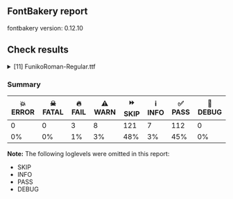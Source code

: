 ## FontBakery report

fontbakery version: 0.12.10





## Check results



<details><summary>[11] FunikoRoman-Regular.ttf</summary>
<div>
<details>
    <summary>🔥 <b>FAIL</b> Shapes languages in all GF glyphsets. <a href="https://fontbakery.readthedocs.io/en/stable/fontbakery/checks/googlefonts.glyphset.html#"></a></summary>
    <div>







* 🔥 **FAIL** <p>No GF glyphset was found to be supported &gt;80%, so language shaping support couldn't get checked.</p>
 [code: no-glyphset-supported]



</div>
</details>

<details>
    <summary>🔥 <b>FAIL</b> Check font names are correct <a href="https://fontbakery.readthedocs.io/en/stable/fontbakery/checks/googlefonts.name.html#"></a></summary>
    <div>







* 🔥 **FAIL** <p>Font names are incorrect:</p>
<table>
<thead>
<tr>
<th align="left">nameID</th>
<th align="left">current</th>
<th align="left">expected</th>
</tr>
</thead>
<tbody>
<tr>
<td align="left">Family Name</td>
<td align="left"><strong>Funiko</strong></td>
<td align="left"><strong>Funiko Roman</strong></td>
</tr>
<tr>
<td align="left">Subfamily Name</td>
<td align="left">Regular</td>
<td align="left">Regular</td>
</tr>
<tr>
<td align="left">Full Name</td>
<td align="left">Funiko Roman Regular</td>
<td align="left">Funiko Roman Regular</td>
</tr>
<tr>
<td align="left">Postscript Name</td>
<td align="left">FunikoRoman-Regular</td>
<td align="left">FunikoRoman-Regular</td>
</tr>
<tr>
<td align="left">Typographic Family Name</td>
<td align="left"><strong>Funiko Roman</strong></td>
<td align="left"><strong>N/A</strong></td>
</tr>
<tr>
<td align="left">Typographic Subfamily Name</td>
<td align="left"><strong>Regular</strong></td>
<td align="left"><strong>N/A</strong></td>
</tr>
</tbody>
</table>
 [code: bad-names]



</div>
</details>

<details>
    <summary>🔥 <b>FAIL</b> Check Google Fonts glyph coverage. <a href="https://fontbakery.readthedocs.io/en/stable/fontbakery/checks/googlefonts.glyphset.html#"></a></summary>
    <div>







* 🔥 **FAIL** <p>Missing required codepoints:</p>
<pre><code>- 0x00A1 (INVERTED EXCLAMATION MARK)


- 0x00A2 (CENT SIGN)


- 0x00A3 (POUND SIGN)


- 0x00A5 (YEN SIGN)


- 0x00A7 (SECTION SIGN)


- 0x00A8 (DIAERESIS)


- 0x00A9 (COPYRIGHT SIGN)


- 0x00AA (FEMININE ORDINAL INDICATOR)


- 0x00AB (LEFT-POINTING DOUBLE ANGLE QUOTATION MARK)


- 0x00AE (REGISTERED SIGN)


- 0x00AF (MACRON)


- 0x00B0 (DEGREE SIGN)


- 0x00B4 (ACUTE ACCENT)


- 0x00B6 (PILCROW SIGN)


- 0x00B7 (MIDDLE DOT)


- 0x00B8 (CEDILLA)


- 0x00BA (MASCULINE ORDINAL INDICATOR)


- 0x00BB (RIGHT-POINTING DOUBLE ANGLE QUOTATION MARK)


- 0x00BF (INVERTED QUESTION MARK)


- 0x00C0 (LATIN CAPITAL LETTER A WITH GRAVE)


- 0x00C1 (LATIN CAPITAL LETTER A WITH ACUTE)


- 0x00C2 (LATIN CAPITAL LETTER A WITH CIRCUMFLEX)


- 0x00C3 (LATIN CAPITAL LETTER A WITH TILDE)


- 0x00C4 (LATIN CAPITAL LETTER A WITH DIAERESIS)


- 0x00C5 (LATIN CAPITAL LETTER A WITH RING ABOVE)


- 0x00C6 (LATIN CAPITAL LETTER AE)


- 0x00C7 (LATIN CAPITAL LETTER C WITH CEDILLA)


- 0x00C8 (LATIN CAPITAL LETTER E WITH GRAVE)


- 0x00C9 (LATIN CAPITAL LETTER E WITH ACUTE)


- 0x00CA (LATIN CAPITAL LETTER E WITH CIRCUMFLEX)


- 0x00CB (LATIN CAPITAL LETTER E WITH DIAERESIS)


- 0x00CC (LATIN CAPITAL LETTER I WITH GRAVE)


- 0x00CD (LATIN CAPITAL LETTER I WITH ACUTE)


- 0x00CE (LATIN CAPITAL LETTER I WITH CIRCUMFLEX)


- 0x00CF (LATIN CAPITAL LETTER I WITH DIAERESIS)


- 0x00D0 (LATIN CAPITAL LETTER ETH)


- 0x00D1 (LATIN CAPITAL LETTER N WITH TILDE)


- 0x00D2 (LATIN CAPITAL LETTER O WITH GRAVE)


- 0x00D3 (LATIN CAPITAL LETTER O WITH ACUTE)


- 0x00D4 (LATIN CAPITAL LETTER O WITH CIRCUMFLEX)


- 0x00D5 (LATIN CAPITAL LETTER O WITH TILDE)


- 0x00D6 (LATIN CAPITAL LETTER O WITH DIAERESIS)


- 0x00D7 (MULTIPLICATION SIGN)


- 0x00D8 (LATIN CAPITAL LETTER O WITH STROKE)


- 0x00D9 (LATIN CAPITAL LETTER U WITH GRAVE)


- 0x00DA (LATIN CAPITAL LETTER U WITH ACUTE)


- 0x00DB (LATIN CAPITAL LETTER U WITH CIRCUMFLEX)


- 0x00DC (LATIN CAPITAL LETTER U WITH DIAERESIS)


- 0x00DD (LATIN CAPITAL LETTER Y WITH ACUTE)


- 0x00DE (LATIN CAPITAL LETTER THORN)


- 0x00DF (LATIN SMALL LETTER SHARP S)


- 0x00E0 (LATIN SMALL LETTER A WITH GRAVE)


- 0x00E1 (LATIN SMALL LETTER A WITH ACUTE)


- 0x00E2 (LATIN SMALL LETTER A WITH CIRCUMFLEX)


- 0x00E3 (LATIN SMALL LETTER A WITH TILDE)


- 0x00E4 (LATIN SMALL LETTER A WITH DIAERESIS)


- 0x00E5 (LATIN SMALL LETTER A WITH RING ABOVE)


- 0x00E6 (LATIN SMALL LETTER AE)


- 0x00E7 (LATIN SMALL LETTER C WITH CEDILLA)


- 0x00E8 (LATIN SMALL LETTER E WITH GRAVE)


- 0x00E9 (LATIN SMALL LETTER E WITH ACUTE)


- 0x00EA (LATIN SMALL LETTER E WITH CIRCUMFLEX)


- 0x00EB (LATIN SMALL LETTER E WITH DIAERESIS)


- 0x00EC (LATIN SMALL LETTER I WITH GRAVE)


- 0x00ED (LATIN SMALL LETTER I WITH ACUTE)


- 0x00EE (LATIN SMALL LETTER I WITH CIRCUMFLEX)


- 0x00EF (LATIN SMALL LETTER I WITH DIAERESIS)


- 0x00F0 (LATIN SMALL LETTER ETH)


- 0x00F1 (LATIN SMALL LETTER N WITH TILDE)


- 0x00F2 (LATIN SMALL LETTER O WITH GRAVE)


- 0x00F3 (LATIN SMALL LETTER O WITH ACUTE)


- 0x00F4 (LATIN SMALL LETTER O WITH CIRCUMFLEX)


- 0x00F5 (LATIN SMALL LETTER O WITH TILDE)


- 0x00F6 (LATIN SMALL LETTER O WITH DIAERESIS)


- 0x00F7 (DIVISION SIGN)


- 0x00F8 (LATIN SMALL LETTER O WITH STROKE)


- 0x00F9 (LATIN SMALL LETTER U WITH GRAVE)


- 0x00FA (LATIN SMALL LETTER U WITH ACUTE)


- 0x00FB (LATIN SMALL LETTER U WITH CIRCUMFLEX)


- 0x00FC (LATIN SMALL LETTER U WITH DIAERESIS)


- 0x00FD (LATIN SMALL LETTER Y WITH ACUTE)


- 0x00FE (LATIN SMALL LETTER THORN)


- 0x00FF (LATIN SMALL LETTER Y WITH DIAERESIS)


- 0x0100 (LATIN CAPITAL LETTER A WITH MACRON)


- 0x0101 (LATIN SMALL LETTER A WITH MACRON)


- 0x0102 (LATIN CAPITAL LETTER A WITH BREVE)


- 0x0103 (LATIN SMALL LETTER A WITH BREVE)


- 0x0104 (LATIN CAPITAL LETTER A WITH OGONEK)


- 0x0105 (LATIN SMALL LETTER A WITH OGONEK)


- 0x0106 (LATIN CAPITAL LETTER C WITH ACUTE)


- 0x0107 (LATIN SMALL LETTER C WITH ACUTE)


- 0x010A (LATIN CAPITAL LETTER C WITH DOT ABOVE)


- 0x010B (LATIN SMALL LETTER C WITH DOT ABOVE)


- 0x010C (LATIN CAPITAL LETTER C WITH CARON)


- 0x010D (LATIN SMALL LETTER C WITH CARON)


- 0x010E (LATIN CAPITAL LETTER D WITH CARON)


- 0x010F (LATIN SMALL LETTER D WITH CARON)


- 0x0110 (LATIN CAPITAL LETTER D WITH STROKE)


- 0x0111 (LATIN SMALL LETTER D WITH STROKE)


- 0x0112 (LATIN CAPITAL LETTER E WITH MACRON)


- 0x0113 (LATIN SMALL LETTER E WITH MACRON)


- 0x0116 (LATIN CAPITAL LETTER E WITH DOT ABOVE)


- 0x0117 (LATIN SMALL LETTER E WITH DOT ABOVE)


- 0x0118 (LATIN CAPITAL LETTER E WITH OGONEK)


- 0x0119 (LATIN SMALL LETTER E WITH OGONEK)


- 0x011A (LATIN CAPITAL LETTER E WITH CARON)


- 0x011B (LATIN SMALL LETTER E WITH CARON)


- 0x011E (LATIN CAPITAL LETTER G WITH BREVE)


- 0x011F (LATIN SMALL LETTER G WITH BREVE)


- 0x0120 (LATIN CAPITAL LETTER G WITH DOT ABOVE)


- 0x0121 (LATIN SMALL LETTER G WITH DOT ABOVE)


- 0x0122 (LATIN CAPITAL LETTER G WITH CEDILLA)


- 0x0123 (LATIN SMALL LETTER G WITH CEDILLA)


- 0x0126 (LATIN CAPITAL LETTER H WITH STROKE)


- 0x0127 (LATIN SMALL LETTER H WITH STROKE)


- 0x012A (LATIN CAPITAL LETTER I WITH MACRON)


- 0x012B (LATIN SMALL LETTER I WITH MACRON)


- 0x012E (LATIN CAPITAL LETTER I WITH OGONEK)


- 0x012F (LATIN SMALL LETTER I WITH OGONEK)


- 0x0130 (LATIN CAPITAL LETTER I WITH DOT ABOVE)


- 0x0131 (LATIN SMALL LETTER DOTLESS I)


- 0x0136 (LATIN CAPITAL LETTER K WITH CEDILLA)


- 0x0137 (LATIN SMALL LETTER K WITH CEDILLA)


- 0x0139 (LATIN CAPITAL LETTER L WITH ACUTE)


- 0x013A (LATIN SMALL LETTER L WITH ACUTE)


- 0x013B (LATIN CAPITAL LETTER L WITH CEDILLA)


- 0x013C (LATIN SMALL LETTER L WITH CEDILLA)


- 0x013D (LATIN CAPITAL LETTER L WITH CARON)


- 0x013E (LATIN SMALL LETTER L WITH CARON)


- 0x0141 (LATIN CAPITAL LETTER L WITH STROKE)


- 0x0142 (LATIN SMALL LETTER L WITH STROKE)


- 0x0143 (LATIN CAPITAL LETTER N WITH ACUTE)


- 0x0144 (LATIN SMALL LETTER N WITH ACUTE)


- 0x0145 (LATIN CAPITAL LETTER N WITH CEDILLA)


- 0x0146 (LATIN SMALL LETTER N WITH CEDILLA)


- 0x0147 (LATIN CAPITAL LETTER N WITH CARON)


- 0x0148 (LATIN SMALL LETTER N WITH CARON)


- 0x0150 (LATIN CAPITAL LETTER O WITH DOUBLE ACUTE)


- 0x0151 (LATIN SMALL LETTER O WITH DOUBLE ACUTE)


- 0x0152 (LATIN CAPITAL LIGATURE OE)


- 0x0153 (LATIN SMALL LIGATURE OE)


- 0x0154 (LATIN CAPITAL LETTER R WITH ACUTE)


- 0x0155 (LATIN SMALL LETTER R WITH ACUTE)


- 0x0158 (LATIN CAPITAL LETTER R WITH CARON)


- 0x0159 (LATIN SMALL LETTER R WITH CARON)


- 0x015A (LATIN CAPITAL LETTER S WITH ACUTE)


- 0x015B (LATIN SMALL LETTER S WITH ACUTE)


- 0x015E (LATIN CAPITAL LETTER S WITH CEDILLA)


- 0x015F (LATIN SMALL LETTER S WITH CEDILLA)


- 0x0160 (LATIN CAPITAL LETTER S WITH CARON)


- 0x0161 (LATIN SMALL LETTER S WITH CARON)


- 0x0164 (LATIN CAPITAL LETTER T WITH CARON)


- 0x0165 (LATIN SMALL LETTER T WITH CARON)


- 0x016A (LATIN CAPITAL LETTER U WITH MACRON)


- 0x016B (LATIN SMALL LETTER U WITH MACRON)


- 0x016E (LATIN CAPITAL LETTER U WITH RING ABOVE)


- 0x016F (LATIN SMALL LETTER U WITH RING ABOVE)


- 0x0170 (LATIN CAPITAL LETTER U WITH DOUBLE ACUTE)


- 0x0171 (LATIN SMALL LETTER U WITH DOUBLE ACUTE)


- 0x0172 (LATIN CAPITAL LETTER U WITH OGONEK)


- 0x0173 (LATIN SMALL LETTER U WITH OGONEK)


- 0x0174 (LATIN CAPITAL LETTER W WITH CIRCUMFLEX)


- 0x0175 (LATIN SMALL LETTER W WITH CIRCUMFLEX)


- 0x0176 (LATIN CAPITAL LETTER Y WITH CIRCUMFLEX)


- 0x0177 (LATIN SMALL LETTER Y WITH CIRCUMFLEX)


- 0x0178 (LATIN CAPITAL LETTER Y WITH DIAERESIS)


- 0x0179 (LATIN CAPITAL LETTER Z WITH ACUTE)


- 0x017A (LATIN SMALL LETTER Z WITH ACUTE)


- 0x017B (LATIN CAPITAL LETTER Z WITH DOT ABOVE)


- 0x017C (LATIN SMALL LETTER Z WITH DOT ABOVE)


- 0x017D (LATIN CAPITAL LETTER Z WITH CARON)


- 0x017E (LATIN SMALL LETTER Z WITH CARON)


- 0x0218 (LATIN CAPITAL LETTER S WITH COMMA BELOW)


- 0x0219 (LATIN SMALL LETTER S WITH COMMA BELOW)


- 0x021A (LATIN CAPITAL LETTER T WITH COMMA BELOW)


- 0x021B (LATIN SMALL LETTER T WITH COMMA BELOW)


- 0x0237 (LATIN SMALL LETTER DOTLESS J)


- 0x02C6 (MODIFIER LETTER CIRCUMFLEX ACCENT)


- 0x02C7 (CARON)


- 0x02D8 (BREVE)


- 0x02D9 (DOT ABOVE)


- 0x02DA (RING ABOVE)


- 0x02DB (OGONEK)


- 0x02DC (SMALL TILDE)


- 0x02DD (DOUBLE ACUTE ACCENT)


- 0x0300 (COMBINING GRAVE ACCENT)


- 0x0301 (COMBINING ACUTE ACCENT)


- 0x0302 (COMBINING CIRCUMFLEX ACCENT)


- 0x0303 (COMBINING TILDE)


- 0x0304 (COMBINING MACRON)


- 0x0306 (COMBINING BREVE)


- 0x0307 (COMBINING DOT ABOVE)


- 0x0308 (COMBINING DIAERESIS)


- 0x030A (COMBINING RING ABOVE)


- 0x030B (COMBINING DOUBLE ACUTE ACCENT)


- 0x030C (COMBINING CARON)


- 0x0326 (COMBINING COMMA BELOW)


- 0x0327 (COMBINING CEDILLA)


- 0x0328 (COMBINING OGONEK)


- 0x1E80 (LATIN CAPITAL LETTER W WITH GRAVE)


- 0x1E81 (LATIN SMALL LETTER W WITH GRAVE)


- 0x1E82 (LATIN CAPITAL LETTER W WITH ACUTE)


- 0x1E83 (LATIN SMALL LETTER W WITH ACUTE)


- 0x1E84 (LATIN CAPITAL LETTER W WITH DIAERESIS)


- 0x1E85 (LATIN SMALL LETTER W WITH DIAERESIS)


- 0x1E9E (LATIN CAPITAL LETTER SHARP S)


- 0x1EF2 (LATIN CAPITAL LETTER Y WITH GRAVE)


- 0x1EF3 (LATIN SMALL LETTER Y WITH GRAVE)


- 0x2013 (EN DASH)


- 0x2014 (EM DASH)


- 0x2018 (LEFT SINGLE QUOTATION MARK)


- 0x2019 (RIGHT SINGLE QUOTATION MARK)


- 0x201A (SINGLE LOW-9 QUOTATION MARK)


- 0x201C (LEFT DOUBLE QUOTATION MARK)


- 0x201D (RIGHT DOUBLE QUOTATION MARK)


- 0x201E (DOUBLE LOW-9 QUOTATION MARK)


- 0x2022 (BULLET)


- 0x2026 (HORIZONTAL ELLIPSIS)


- 0x2039 (SINGLE LEFT-POINTING ANGLE QUOTATION MARK)


- 0x203A (SINGLE RIGHT-POINTING ANGLE QUOTATION MARK)


- 0x20AC (EURO SIGN)


- 0x2122 (TRADE MARK SIGN)


- 0x2212 (MINUS SIGN)
</code></pre>
 [code: missing-codepoints]



</div>
</details>

<details>
    <summary>⚠️ <b>WARN</b> Check if each glyph has the recommended amount of contours. <a href="https://fontbakery.readthedocs.io/en/stable/fontbakery/checks/universal.html#"></a></summary>
    <div>







* ⚠️ **WARN** <p>This check inspects the glyph outlines and detects the total number of contours in each of them. The expected values are infered from the typical ammounts of contours observed in a large collection of reference font families. The divergences listed below may simply indicate a significantly different design on some of your glyphs. On the other hand, some of these may flag actual bugs in the font such as glyphs mapped to an incorrect codepoint. Please consider reviewing the design and codepoint assignment of these to make sure they are correct.</p>
<p>The following glyphs do not have the recommended number of contours:</p>
<pre><code>- Glyph name: o	Contours detected: 3	Expected: 2

- Glyph name: o	Contours detected: 3	Expected: 2
</code></pre>
 [code: contour-count]



</div>
</details>

<details>
    <summary>⚠️ <b>WARN</b> Check math signs have the same width. <a href="https://fontbakery.readthedocs.io/en/stable/fontbakery/checks/universal.html#"></a></summary>
    <div>







* ⚠️ **WARN** <p>The most common width is 444 among a set of 1 math glyphs.
The following math glyphs have a different width, though:</p>
<p>Width = 356:
less</p>
<p>Width = 412:
equal</p>
<p>Width = 352:
greater</p>
 [code: width-outliers]



</div>
</details>

<details>
    <summary>⚠️ <b>WARN</b> Font has **proper** whitespace glyph names? <a href="https://fontbakery.readthedocs.io/en/stable/fontbakery/checks/universal.glyphnames.html#"></a></summary>
    <div>







* ⚠️ **WARN** <p>Glyph 0x00A0 is called &quot;nonbreakingspace&quot;: Change to &quot;uni00A0&quot;</p>
 [code: not-recommended-00a0]



</div>
</details>

<details>
    <summary>⚠️ <b>WARN</b> Validate size, and resolution of article images, and ensure article page has minimum length and includes visual assets. <a href="https://fontbakery.readthedocs.io/en/stable/fontbakery/checks/googlefonts.article.html#"></a></summary>
    <div>







* ⚠️ **WARN** <p>Family metadata at fonts/ttf does not have an article.</p>
 [code: lacks-article]



</div>
</details>

<details>
    <summary>⚠️ <b>WARN</b> Check for codepoints not covered by METADATA subsets. <a href="https://fontbakery.readthedocs.io/en/stable/fontbakery/checks/googlefonts.subsets.html#"></a></summary>
    <div>







* ⚠️ **WARN** <p>The following codepoints supported by the font are not covered by
any subsets defined in the font's metadata file, and will never
be served. You can solve this by either manually adding additional
subset declarations to METADATA.pb, or by editing the glyphset
definitions.</p>
<ul>
<li>U+0000 : try adding one of: carian, masaram-gondi, kannada, medefaidrin, shavian, chorasmian, siddham, duployan, ethiopic, mayan-numerals, math, nandinagari, tirhuta, greek-ext, old-uyghur, cherokee, hanifi-rohingya, znamenny, caucasian-albanian, tagbanwa, coptic, tamil, bamum, lycian, saurashtra, gujarati, yi, osage, cyrillic-ext, rejang, elymaic, new-tai-lue, brahmi, adlam, linear-b, meroitic-hieroglyphs, khitan-small-script, tamil-supplement, tai-viet, takri, kawi, bhaiksuki, syriac, mende-kikakui, indic-siyaq-numbers, bassa-vah, old-sogdian, japanese, braille, mahajani, runic, kayah-li, imperial-aramaic, cham, tai-le, tangut, khojki, vietnamese, nabataean, cyrillic, soyombo, grantha, makasar, ol-chiki, old-south-arabian, modi, cypro-minoan, old-italic, old-north-arabian, music, chinese-hongkong, khudawadi, limbu, pau-cin-hau, ottoman-siyaq-numbers, buginese, balinese, vithkuqi, newa, hatran, manichaean, hebrew, buhid, old-turkic, miao, sinhala, malayalam, bengali, gurmukhi, tangsa, cuneiform, canadian-aboriginal, symbols, vai, korean, ahom, yezidi, mro, chinese-simplified, myanmar, telugu, gunjala-gondi, armenian, old-hungarian, oriya, phoenician, ogham, hanunoo, ugaritic, pahawh-hmong, nko, old-permic, tai-tham, kana-extended, linear-a, latin-ext, sora-sompeng, wancho, signwriting, psalter-pahlavi, sogdian, osmanya, samaritan, zanabazar-square, mandaic, meetei-mayek, dogra, nag-mundari, mongolian, glagolitic, sharada, warang-citi, tagalog, kharoshthi, egyptian-hieroglyphs, lisu, tibetan, devanagari, nyiakeng-puachue-hmong, inscriptional-pahlavi, gothic, palmyrene, chinese-traditional, cypriot, nushu, deseret, multani, toto, marchen, tifinagh, dives-akuru, phags-pa, elbasan, avestan, kaithi, greek, lao, thai, lydian, javanese, sundanese, thaana, georgian, arabic, chakma, lepcha, old-persian, meroitic, batak, anatolian-hieroglyphs, latin, meroitic-cursive, syloti-nagri, inscriptional-parthian</li>
<li>U+000D : try adding one of: carian, masaram-gondi, kannada, medefaidrin, shavian, chorasmian, siddham, duployan, ethiopic, mayan-numerals, math, nandinagari, tirhuta, greek-ext, old-uyghur, cherokee, hanifi-rohingya, znamenny, caucasian-albanian, tagbanwa, coptic, tamil, bamum, lycian, saurashtra, gujarati, yi, osage, cyrillic-ext, rejang, elymaic, new-tai-lue, brahmi, adlam, linear-b, meroitic-hieroglyphs, khitan-small-script, tamil-supplement, tai-viet, takri, kawi, bhaiksuki, syriac, mende-kikakui, indic-siyaq-numbers, bassa-vah, old-sogdian, japanese, braille, mahajani, runic, kayah-li, imperial-aramaic, cham, tai-le, tangut, khojki, vietnamese, nabataean, cyrillic, soyombo, grantha, makasar, ol-chiki, old-south-arabian, modi, cypro-minoan, old-italic, old-north-arabian, music, chinese-hongkong, khudawadi, limbu, pau-cin-hau, ottoman-siyaq-numbers, buginese, balinese, vithkuqi, newa, hatran, manichaean, hebrew, buhid, old-turkic, miao, sinhala, malayalam, bengali, gurmukhi, tangsa, cuneiform, canadian-aboriginal, symbols, vai, korean, ahom, yezidi, mro, chinese-simplified, myanmar, telugu, gunjala-gondi, armenian, old-hungarian, oriya, phoenician, ogham, hanunoo, ugaritic, pahawh-hmong, nko, old-permic, tai-tham, kana-extended, linear-a, latin-ext, sora-sompeng, wancho, signwriting, psalter-pahlavi, sogdian, osmanya, samaritan, zanabazar-square, mandaic, meetei-mayek, dogra, nag-mundari, mongolian, glagolitic, sharada, warang-citi, tagalog, kharoshthi, egyptian-hieroglyphs, lisu, tibetan, devanagari, nyiakeng-puachue-hmong, inscriptional-pahlavi, gothic, palmyrene, chinese-traditional, cypriot, nushu, deseret, multani, toto, marchen, tifinagh, dives-akuru, phags-pa, elbasan, avestan, kaithi, greek, lao, thai, lydian, javanese, sundanese, thaana, georgian, arabic, chakma, lepcha, old-persian, meroitic, batak, anatolian-hieroglyphs, latin, meroitic-cursive, syloti-nagri, inscriptional-parthian</li>
<li>U+0020 SPACE: try adding one of: carian, masaram-gondi, kannada, medefaidrin, shavian, chorasmian, siddham, duployan, ethiopic, mayan-numerals, math, nandinagari, tirhuta, greek-ext, old-uyghur, cherokee, hanifi-rohingya, znamenny, caucasian-albanian, tagbanwa, coptic, tamil, bamum, lycian, saurashtra, gujarati, yi, osage, cyrillic-ext, rejang, elymaic, new-tai-lue, brahmi, adlam, linear-b, meroitic-hieroglyphs, khitan-small-script, tamil-supplement, tai-viet, takri, kawi, bhaiksuki, syriac, mende-kikakui, indic-siyaq-numbers, bassa-vah, old-sogdian, japanese, braille, mahajani, runic, kayah-li, imperial-aramaic, cham, tai-le, tangut, khojki, vietnamese, nabataean, cyrillic, soyombo, grantha, makasar, ol-chiki, old-south-arabian, modi, cypro-minoan, old-italic, old-north-arabian, music, chinese-hongkong, khudawadi, limbu, pau-cin-hau, ottoman-siyaq-numbers, buginese, balinese, vithkuqi, newa, hatran, manichaean, hebrew, buhid, old-turkic, miao, sinhala, malayalam, bengali, gurmukhi, tangsa, cuneiform, canadian-aboriginal, symbols, vai, korean, ahom, yezidi, mro, chinese-simplified, myanmar, telugu, gunjala-gondi, armenian, old-hungarian, oriya, phoenician, ogham, hanunoo, ugaritic, pahawh-hmong, nko, old-permic, tai-tham, kana-extended, linear-a, latin-ext, sora-sompeng, wancho, signwriting, psalter-pahlavi, sogdian, osmanya, samaritan, zanabazar-square, mandaic, meetei-mayek, dogra, nag-mundari, mongolian, glagolitic, sharada, warang-citi, tagalog, kharoshthi, egyptian-hieroglyphs, lisu, tibetan, devanagari, nyiakeng-puachue-hmong, inscriptional-pahlavi, gothic, palmyrene, chinese-traditional, cypriot, nushu, deseret, multani, toto, marchen, tifinagh, dives-akuru, phags-pa, elbasan, avestan, kaithi, greek, lao, thai, lydian, javanese, sundanese, thaana, georgian, arabic, chakma, lepcha, old-persian, meroitic, batak, anatolian-hieroglyphs, latin, meroitic-cursive, syloti-nagri, inscriptional-parthian</li>
<li>U+0021 EXCLAMATION MARK: try adding one of: thaana, cham, masaram-gondi, gunjala-gondi, mongolian, syriac, adlam, latin, math</li>
<li>U+0022 QUOTATION MARK: try adding one of: cham, masaram-gondi, mongolian, wancho, adlam, latin, math</li>
<li>U+0023 NUMBER SIGN: try adding one of: symbols, adlam, latin, math</li>
<li>U+0024 DOLLAR SIGN: try adding one of: adlam, latin, math</li>
<li>U+0025 PERCENT SIGN: try adding one of: masaram-gondi, gunjala-gondi, adlam, latin, math</li>
<li>U+0026 AMPERSAND: try adding one of: adlam, latin, math</li>
<li>U+0027 APOSTROPHE: try adding one of: cham, masaram-gondi, gunjala-gondi, wancho, adlam, latin, warang-citi, math</li>
<li>U+0028 LEFT PARENTHESIS: try adding one of: thaana, cham, masaram-gondi, gunjala-gondi, mongolian, wancho, syriac, adlam, latin, math</li>
<li>U+0029 RIGHT PARENTHESIS: try adding one of: thaana, cham, masaram-gondi, gunjala-gondi, mongolian, wancho, syriac, adlam, latin, math</li>
<li>U+002A ASTERISK: try adding one of: masaram-gondi, gunjala-gondi, syriac, adlam, latin, symbols, math</li>
<li>U+002B PLUS SIGN: try adding one of: masaram-gondi, gunjala-gondi, syriac, adlam, latin, math</li>
<li>U+002C COMMA: try adding one of: thaana, cham, masaram-gondi, gunjala-gondi, nushu, wancho, coptic, adlam, latin, math</li>
<li>U+002D HYPHEN-MINUS: try adding one of: kayah-li, cham, masaram-gondi, lisu, gunjala-gondi, armenian, math, nushu, coptic, hebrew, sora-sompeng, wancho, kaithi, adlam, sundanese, mongolian, syriac, latin, kharoshthi</li>
<li>U+002E FULL STOP: try adding one of: thaana, cham, masaram-gondi, gunjala-gondi, nushu, wancho, avestan, coptic, syriac, adlam, latin, math</li>
<li>U+002F SOLIDUS: try adding one of: cham, masaram-gondi, gunjala-gondi, wancho, syriac, adlam, latin, math</li>
<li>U+0030 DIGIT ZERO: try adding one of: symbols, nushu, latin, math</li>
<li>U+0031 DIGIT ONE: try adding one of: symbols, nushu, latin, math</li>
<li>U+0032 DIGIT TWO: try adding one of: symbols, nushu, latin, math</li>
<li>U+0033 DIGIT THREE: try adding one of: symbols, nushu, latin, math</li>
<li>U+0034 DIGIT FOUR: try adding one of: symbols, nushu, latin, math</li>
<li>U+0035 DIGIT FIVE: try adding one of: symbols, nushu, latin, math</li>
<li>U+0036 DIGIT SIX: try adding one of: symbols, nushu, latin, math</li>
<li>U+0037 DIGIT SEVEN: try adding one of: symbols, nushu, latin, math</li>
<li>U+0038 DIGIT EIGHT: try adding one of: symbols, nushu, latin, math</li>
<li>U+0039 DIGIT NINE: try adding one of: symbols, nushu, latin, math</li>
<li>U+003A COLON: try adding one of: thaana, cham, masaram-gondi, gunjala-gondi, meroitic, coptic, syriac, adlam, latin, math</li>
<li>U+003B SEMICOLON: try adding one of: thaana, cham, masaram-gondi, coptic, adlam, latin, math</li>
<li>U+003C LESS-THAN SIGN: try adding one of: masaram-gondi, gunjala-gondi, adlam, latin, math</li>
<li>U+003D EQUALS SIGN: try adding one of: masaram-gondi, gunjala-gondi, syriac, adlam, latin, math</li>
<li>U+003E GREATER-THAN SIGN: try adding one of: masaram-gondi, gunjala-gondi, adlam, latin, math</li>
<li>U+003F QUESTION MARK: try adding one of: cham, masaram-gondi, gunjala-gondi, mongolian, adlam, latin, math, balinese</li>
<li>U+0040 COMMERCIAL AT: try adding one of: adlam, latin, math</li>
<li>U+0041 LATIN CAPITAL LETTER A: try adding one of: symbols, nushu, latin, math</li>
<li>U+0042 LATIN CAPITAL LETTER B: try adding one of: symbols, nushu, latin, math</li>
<li>U+0043 LATIN CAPITAL LETTER C: try adding one of: symbols, nushu, latin, math</li>
<li>U+0044 LATIN CAPITAL LETTER D: try adding one of: symbols, nushu, latin, math</li>
<li>U+0045 LATIN CAPITAL LETTER E: try adding one of: symbols, nushu, latin, math</li>
<li>U+0046 LATIN CAPITAL LETTER F: try adding one of: symbols, nushu, latin, math</li>
<li>U+0047 LATIN CAPITAL LETTER G: try adding one of: symbols, nushu, latin, math</li>
<li>U+0048 LATIN CAPITAL LETTER H: try adding one of: symbols, nushu, latin, math</li>
<li>U+0049 LATIN CAPITAL LETTER I: try adding one of: symbols, nushu, latin, math</li>
<li>U+004A LATIN CAPITAL LETTER J: try adding one of: symbols, nushu, latin, math</li>
<li>U+004B LATIN CAPITAL LETTER K: try adding one of: symbols, nushu, latin, math</li>
<li>U+004C LATIN CAPITAL LETTER L: try adding one of: symbols, nushu, latin, math</li>
<li>U+004D LATIN CAPITAL LETTER M: try adding one of: symbols, nushu, latin, math</li>
<li>U+004E LATIN CAPITAL LETTER N: try adding one of: symbols, nushu, latin, math</li>
<li>U+004F LATIN CAPITAL LETTER O: try adding one of: symbols, nushu, latin, math</li>
<li>U+0050 LATIN CAPITAL LETTER P: try adding one of: symbols, nushu, latin, math</li>
<li>U+0051 LATIN CAPITAL LETTER Q: try adding one of: symbols, nushu, latin, math</li>
<li>U+0052 LATIN CAPITAL LETTER R: try adding one of: symbols, nushu, latin, math</li>
<li>U+0053 LATIN CAPITAL LETTER S: try adding one of: symbols, nushu, latin, math</li>
<li>U+0054 LATIN CAPITAL LETTER T: try adding one of: symbols, nushu, latin, math</li>
<li>U+0055 LATIN CAPITAL LETTER U: try adding one of: symbols, nushu, latin, math</li>
<li>U+0056 LATIN CAPITAL LETTER V: try adding one of: symbols, nushu, latin, math</li>
<li>U+0057 LATIN CAPITAL LETTER W: try adding one of: symbols, nushu, latin, math</li>
<li>U+0058 LATIN CAPITAL LETTER X: try adding one of: symbols, nushu, latin, math</li>
<li>U+0059 LATIN CAPITAL LETTER Y: try adding one of: symbols, nushu, latin, math</li>
<li>U+005A LATIN CAPITAL LETTER Z: try adding one of: symbols, nushu, latin, math</li>
<li>U+005B LEFT SQUARE BRACKET: try adding one of: wancho, syriac, adlam, latin, math</li>
<li>U+005C REVERSE SOLIDUS: try adding one of: wancho, syriac, adlam, latin, math</li>
<li>U+005D RIGHT SQUARE BRACKET: try adding one of: wancho, syriac, adlam, latin, math</li>
<li>U+005E CIRCUMFLEX ACCENT: try adding one of: adlam, latin, math</li>
<li>U+005F LOW LINE: try adding one of: adlam, latin, math</li>
<li>U+0060 GRAVE ACCENT: try adding one of: latin, math</li>
<li>U+0061 LATIN SMALL LETTER A: try adding one of: symbols, nushu, latin, math</li>
<li>U+0062 LATIN SMALL LETTER B: try adding one of: symbols, nushu, latin, math</li>
<li>U+0063 LATIN SMALL LETTER C: try adding one of: symbols, nushu, latin, math</li>
<li>U+0064 LATIN SMALL LETTER D: try adding one of: symbols, nushu, latin, math</li>
<li>U+0065 LATIN SMALL LETTER E: try adding one of: symbols, nushu, latin, math</li>
<li>U+0066 LATIN SMALL LETTER F: try adding one of: symbols, nushu, latin, math</li>
<li>U+0067 LATIN SMALL LETTER G: try adding one of: symbols, nushu, latin, math</li>
<li>U+0068 LATIN SMALL LETTER H: try adding one of: symbols, nushu, latin, math</li>
<li>U+0069 LATIN SMALL LETTER I: try adding one of: symbols, nushu, latin, math</li>
<li>U+006A LATIN SMALL LETTER J: try adding one of: symbols, nushu, latin, math</li>
<li>U+006B LATIN SMALL LETTER K: try adding one of: symbols, nushu, latin, math</li>
<li>U+006C LATIN SMALL LETTER L: try adding one of: symbols, nushu, latin, math</li>
<li>U+006D LATIN SMALL LETTER M: try adding one of: symbols, nushu, latin, math</li>
<li>U+006E LATIN SMALL LETTER N: try adding one of: symbols, nushu, latin, math</li>
<li>U+006F LATIN SMALL LETTER O: try adding one of: symbols, nushu, latin, math</li>
<li>U+0070 LATIN SMALL LETTER P: try adding one of: symbols, nushu, latin, math</li>
<li>U+0071 LATIN SMALL LETTER Q: try adding one of: symbols, nushu, latin, math</li>
<li>U+0072 LATIN SMALL LETTER R: try adding one of: symbols, nushu, latin, math</li>
<li>U+0073 LATIN SMALL LETTER S: try adding one of: symbols, nushu, latin, math</li>
<li>U+0074 LATIN SMALL LETTER T: try adding one of: symbols, nushu, latin, math</li>
<li>U+0075 LATIN SMALL LETTER U: try adding one of: symbols, nushu, latin, math</li>
<li>U+0076 LATIN SMALL LETTER V: try adding one of: symbols, nushu, latin, math</li>
<li>U+0077 LATIN SMALL LETTER W: try adding one of: symbols, nushu, latin, math</li>
<li>U+0078 LATIN SMALL LETTER X: try adding one of: symbols, nushu, latin, math</li>
<li>U+0079 LATIN SMALL LETTER Y: try adding one of: symbols, nushu, latin, math</li>
<li>U+007A LATIN SMALL LETTER Z: try adding one of: symbols, nushu, latin, math</li>
<li>U+007B LEFT CURLY BRACKET: try adding one of: adlam, latin, math, wancho</li>
<li>U+007C VERTICAL LINE: try adding one of: adlam, latin, math</li>
<li>U+007D RIGHT CURLY BRACKET: try adding one of: adlam, latin, math, wancho</li>
<li>U+007E TILDE: try adding one of: latin, math</li>
<li>U+00A0 NO-BREAK SPACE: try adding one of: carian, masaram-gondi, kannada, medefaidrin, shavian, chorasmian, siddham, duployan, ethiopic, mayan-numerals, math, nandinagari, tirhuta, greek-ext, old-uyghur, cherokee, hanifi-rohingya, znamenny, caucasian-albanian, tagbanwa, coptic, tamil, bamum, lycian, saurashtra, gujarati, yi, osage, cyrillic-ext, rejang, elymaic, new-tai-lue, brahmi, adlam, linear-b, meroitic-hieroglyphs, khitan-small-script, tamil-supplement, tai-viet, takri, kawi, bhaiksuki, syriac, mende-kikakui, indic-siyaq-numbers, bassa-vah, old-sogdian, japanese, braille, mahajani, runic, kayah-li, imperial-aramaic, cham, tai-le, tangut, khojki, vietnamese, nabataean, cyrillic, soyombo, grantha, makasar, ol-chiki, old-south-arabian, modi, cypro-minoan, old-italic, old-north-arabian, music, chinese-hongkong, khudawadi, limbu, pau-cin-hau, ottoman-siyaq-numbers, buginese, balinese, vithkuqi, newa, hatran, manichaean, hebrew, buhid, old-turkic, miao, sinhala, malayalam, bengali, gurmukhi, tangsa, cuneiform, canadian-aboriginal, symbols, vai, korean, ahom, yezidi, mro, chinese-simplified, myanmar, telugu, gunjala-gondi, armenian, old-hungarian, oriya, phoenician, ogham, hanunoo, ugaritic, pahawh-hmong, nko, old-permic, tai-tham, kana-extended, linear-a, latin-ext, sora-sompeng, wancho, signwriting, psalter-pahlavi, sogdian, osmanya, samaritan, zanabazar-square, mandaic, meetei-mayek, dogra, nag-mundari, mongolian, glagolitic, sharada, warang-citi, tagalog, kharoshthi, egyptian-hieroglyphs, lisu, tibetan, devanagari, nyiakeng-puachue-hmong, inscriptional-pahlavi, gothic, palmyrene, chinese-traditional, cypriot, nushu, deseret, multani, toto, marchen, tifinagh, dives-akuru, phags-pa, elbasan, avestan, kaithi, greek, lao, thai, lydian, javanese, sundanese, thaana, georgian, arabic, chakma, lepcha, old-persian, meroitic, batak, anatolian-hieroglyphs, latin, meroitic-cursive, syloti-nagri, inscriptional-parthian</li>
</ul>
<p>Or you can add the above codepoints to one of the subsets supported by the font:</p>
 [code: unreachable-subsetting]



</div>
</details>

<details>
    <summary>⚠️ <b>WARN</b> Are there any misaligned on-curve points? <a href="https://fontbakery.readthedocs.io/en/stable/fontbakery/checks/outline.html#"></a></summary>
    <div>







* ⚠️ **WARN** <p>The following glyphs have on-curve points which have potentially incorrect y coordinates:</p>
<pre><code>* .notdef: X=10.0,Y=698.0 (should be at cap-height 700?)

* .notdef: X=256.0,Y=698.0 (should be at cap-height 700?)

* A (U+0041): X=290.5,Y=699.5 (should be at cap-height 700?)

* A (U+0041): X=281.5,Y=-2.0 (should be at baseline 0?)

* C (U+0043): X=158.5,Y=-1.0 (should be at baseline 0?)

* F (U+0046): X=311.0,Y=699.0 (should be at cap-height 700?)

* G (U+0047): X=225.0,Y=699.5 (should be at cap-height 700?)

* G (U+0047): X=285.5,Y=700.5 (should be at cap-height 700?)

* H (U+0048): X=61.5,Y=702.0 (should be at cap-height 700?)

* H (U+0048): X=306.0,Y=1.0 (should be at baseline 0?)

* I (U+0049): X=121.5,Y=1.0 (should be at baseline 0?)

* I (U+0049): X=128.0,Y=701.0 (should be at cap-height 700?)

* I (U+0049): X=193.0,Y=699.0 (should be at cap-height 700?)

* L (U+004C): X=272.0,Y=2.0 (should be at baseline 0?)

* L (U+004C): X=152.5,Y=1.5 (should be at baseline 0?)

* L (U+004C): X=60.0,Y=-1.5 (should be at baseline 0?)

* L (U+004C): X=49.0,Y=-2.0 (should be at baseline 0?)

* M (U+004D): X=485.0,Y=702.0 (should be at cap-height 700?)

* M (U+004D): X=465.5,Y=1.0 (should be at baseline 0?)

* M (U+004D): X=41.0,Y=1.0 (should be at baseline 0?)

* N (U+004E): X=42.0,Y=-0.5 (should be at baseline 0?)

* S (U+0053): X=129.5,Y=-2.0 (should be at baseline 0?)

* U (U+0055): X=194.0,Y=1.0 (should be at baseline 0?)

* V (U+0056): X=190.5,Y=-2.0 (should be at baseline 0?)

* Z (U+005A): X=399.0,Y=698.0 (should be at cap-height 700?)

* b (U+0062): X=62.0,Y=1.0 (should be at baseline 0?)

* b (U+0062): X=21.0,Y=-2.0 (should be at baseline 0?)

* b (U+0062): X=20.0,Y=701.5 (should be at cap-height 700?)

* b (U+0062): X=44.0,Y=698.5 (should be at cap-height 700?)

* bar (U+007C): X=20.0,Y=-2.0 (should be at baseline 0?)

* braceleft (U+007B): X=113.5,Y=700.5 (should be at cap-height 700?)

* braceright (U+007D): X=104.5,Y=700.5 (should be at cap-height 700?)

* c (U+0063): X=79.5,Y=501.0 (should be at x-height 500?)

* d (U+0064): X=289.0,Y=498.0 (should be at x-height 500?)

* eight (U+0038): X=176.0,Y=698.0 (should be at cap-height 700?)

* four (U+0034): X=254.5,Y=702.0 (should be at cap-height 700?)

* four (U+0034): X=290.5,Y=699.5 (should be at cap-height 700?)

* k (U+006B): X=24.5,Y=701.5 (should be at cap-height 700?)

* k (U+006B): X=63.0,Y=499.0 (should be at x-height 500?)

* l (U+006C): X=23.5,Y=702.0 (should be at cap-height 700?)

* l (U+006C): X=50.5,Y=701.0 (should be at cap-height 700?)

* m (U+006D): X=268.0,Y=0.5 (should be at baseline 0?)

* o (U+006F): X=186.0,Y=1.0 (should be at baseline 0?)

* o (U+006F): X=94.0,Y=502.0 (should be at x-height 500?)

* one (U+0031): X=69.5,Y=698.5 (should be at cap-height 700?)

* one (U+0031): X=136.5,Y=-2.0 (should be at baseline 0?)

* one (U+0031): X=83.5,Y=0.5 (should be at baseline 0?)

* one (U+0031): X=8.5,Y=1.0 (should be at baseline 0?)

* parenleft (U+0028): X=154.0,Y=0.5 (should be at baseline 0?)

* parenright (U+0029): X=9.5,Y=0.5 (should be at baseline 0?)

* percent (U+0025): X=389.0,Y=701.5 (should be at cap-height 700?)

* r (U+0072): X=60.0,Y=499.0 (should be at x-height 500?)

* s (U+0073): X=130.0,Y=-1.5 (should be at baseline 0?)

* six (U+0036): X=183.5,Y=701.5 (should be at cap-height 700?)

* two (U+0032): X=140.0,Y=699.0 (should be at cap-height 700?)

* w (U+0077): X=145.5,Y=-1.5 (should be at baseline 0?)

* x (U+0078): X=54.5,Y=1.5 (should be at baseline 0?)

* y (U+0079): X=269.0,Y=499.0 (should be at x-height 500?)

* y (U+0079): X=304.0,Y=-0.5 (should be at baseline 0?)

* zero (U+0030): X=207.0,Y=701.5 (should be at cap-height 700?)
</code></pre>
 [code: found-misalignments]



</div>
</details>

<details>
    <summary>⚠️ <b>WARN</b> Ensure fonts have ScriptLangTags declared on the 'meta' table. <a href="https://fontbakery.readthedocs.io/en/stable/fontbakery/checks/googlefonts.meta.html#"></a></summary>
    <div>







* ⚠️ **WARN** <p>This font file does not have a 'meta' table.</p>
 [code: lacks-meta-table]



</div>
</details>

<details>
    <summary>⚠️ <b>WARN</b> Checking OS/2 achVendID. <a href="https://fontbakery.readthedocs.io/en/stable/fontbakery/checks/googlefonts.os2.html#"></a></summary>
    <div>







* ⚠️ **WARN** <p>OS/2 VendorID is 'PYRS', a font editor default. If you registered it recently, then it's safe to ignore this warning message. Otherwise, you should set it to your own unique 4 character code, and register it with Microsoft at <a href="https://www.microsoft.com/typography/links/vendorlist.aspx">https://www.microsoft.com/typography/links/vendorlist.aspx</a></p>
 [code: bad]



</div>
</details>
</div>
</details>




### Summary

| 💥 ERROR | ☠ FATAL | 🔥 FAIL | ⚠️ WARN | ⏩ SKIP | ℹ️ INFO | ✅ PASS | 🔎 DEBUG | 
| ---|---|---|---|---|---|---|---|
| 0 | 0 | 3 | 8 | 121 | 7 | 112 | 0 | 
| 0% | 0% | 1% | 3% | 48% | 3% | 45% | 0% | 



**Note:** The following loglevels were omitted in this report:


* SKIP
* INFO
* PASS
* DEBUG
